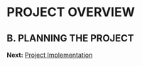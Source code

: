# PROJECT OVERVIEW
## B. PLANNING THE PROJECT

































**Next:** [Project Implementation](/Project-Management-Plan/C-Project-Implementation.md)
